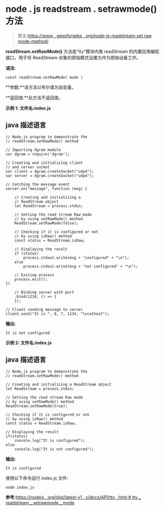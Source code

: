# node . js readstream . setrawmode()方法

> 原文:[https://www . geesforgeks . org/node-js-readstream-set raw mode-method/](https://www.geeksforgeeks.org/node-js-readstream-setrawmode-method/)

**readStream.setRawMode()** 方法是“tty”模块内类 readStream 的内置应用编程接口，用于将 ReadStream 对象的原始模式设置为作为原始设备工作。

**语法:**

```
const readStream.setRawMode( mode )
```

**参数:**该方法以布尔值为自变量。

**返回值:**此方法不返回值。

**示例 1:** **文件名:index.js**

## java 描述语言

```
// Node.js program to demonstrate the
// readStream.setRawMode() method

// Importing dgram module
var dgram = require('dgram');

// Creating and initializing client
// and server socket
var client = dgram.createSocket("udp4");
var server = dgram.createSocket("udp4");

// Catching the message event
server.on("message", function (msg) {

    // Creating and initializing a
    // ReadStream object
    let ReadStream = process.stdin;

    // Setting the read stream Raw mode
    // by using setRawMode() method
    ReadStream.setRawMode(false);

    // Checking if it is configured or not
    // by using isRaw() method
    const status = ReadStream.isRaw;

    // Displaying the result
    if (status)
        process.stdout.write(msg + "configured" + "\n");
    else
        process.stdout.write(msg + "not configured" + "\n");

    // Exiting process
    process.exit();
})

    // Binding server with port
    .bind(1234, () => {
    });

// Client sending message to server
client.send("It is ", 0, 7, 1234, "localhost");
```

**输出:**

```
It is not configured
```

**示例 2:** **文件名:index.js**

## java 描述语言

```
// Node.js program to demonstrate the
// readStream.setRawMode() method

// Creating and initializing a ReadStream object
let ReadStream = process.stdin;

// Setting the read stream Raw mode
// by using setRawMode() method
ReadStream.setRawMode(true);

// Checking if it is configured or not
// by using isRaw() method
const status = ReadStream.isRaw;

// Displaying the result
if(status)
    console.log("It is configured");
else
    console.log("It is not configured");
```

**输出:**

```
It is configured
```

使用以下命令运行 index.js 文件:

```
node index.js
```

**参考:**[https://nodejs . org/dist/latest-v1 . x/docs/API/tty . html # tty _ readstream _ setrawmode _ mode](https://nodejs.org/dist/latest-v12.x/docs/api/tty.html#tty_readstream_setrawmode_mode)